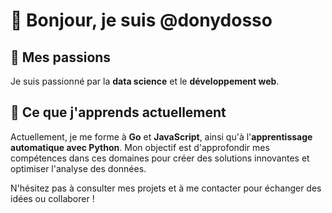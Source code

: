 # 👋 Bonjour, je suis @donydosso

## 👀 Mes passions
Je suis passionné par la **data science** et le **développement web**.

## 🌱 Ce que j'apprends actuellement
Actuellement, je me forme à **Go** et **JavaScript**, ainsi qu'à l'**apprentissage automatique avec Python**. Mon objectif est d'approfondir mes compétences dans ces domaines pour créer des solutions innovantes et optimiser l'analyse des données.

N'hésitez pas à consulter mes projets et à me contacter pour échanger des idées ou collaborer !
